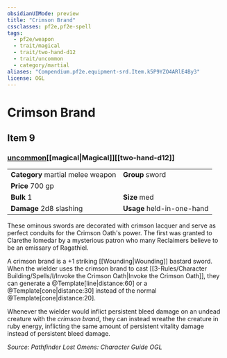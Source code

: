 ```yaml
---
obsidianUIMode: preview
title: "Crimson Brand"
cssclasses: pf2e,pf2e-spell
tags:
  - pf2e/weapon
  - trait/magical
  - trait/two-hand-d12
  - trait/uncommon
  - category/martial
aliases: "Compendium.pf2e.equipment-srd.Item.k5P9YZO4ARlE4By3"
license: OGL
---
```

# Crimson Brand
## Item 9
### [uncommon](uncommon.md "Uncommon Rarity Trait")[[magical|Magical]][[two-hand-d12]]

|  |  |
| -- | -- |
| **Category** martial melee weapon | **Group** sword |
| **Price** 700 gp |  |
| **Bulk** 1 | **Size** med |
| **Damage** 2d8 slashing  | **Usage** held-in-one-hand |



These ominous swords are decorated with crimson lacquer and serve as perfect conduits for the Crimson Oath's power. The first was granted to Clarethe Iomedar by a mysterious patron who many Reclaimers believe to be an emissary of Ragathiel.

A crimson brand is a +1 striking [[Wounding|Wounding]] bastard sword. When the wielder uses the crimson brand to cast [[3-Rules/Character Building/Spells/I/Invoke the Crimson Oath|Invoke the Crimson Oath]], they can generate a @Template\[line|distance:60\] or a @Template\[cone|distance:30\] instead of the normal @Template\[cone|distance:20\].

Whenever the wielder would inflict persistent bleed damage on an undead creature with the _crimson brand_, they can instead wreathe the creature in ruby energy, inflicting the same amount of persistent vitality damage instead of persistent bleed damage.

*Source: Pathfinder Lost Omens: Character Guide*
*OGL*